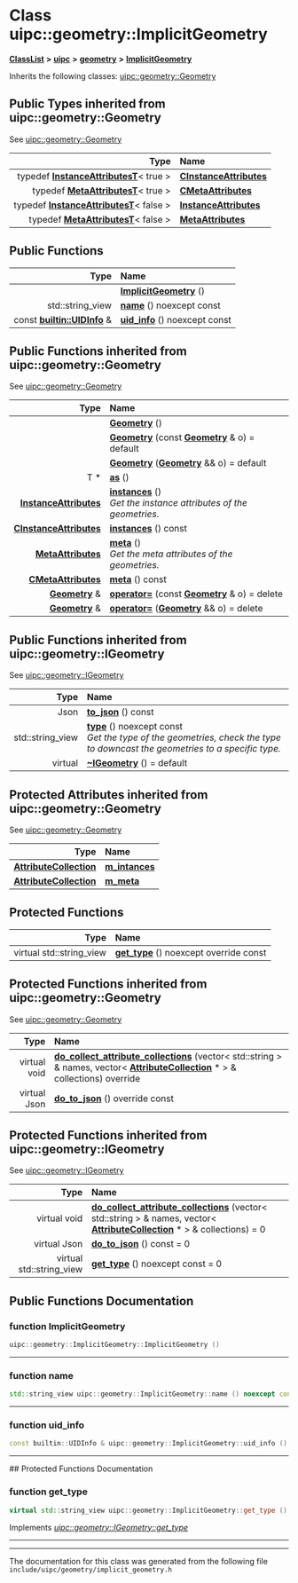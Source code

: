 

# Class uipc::geometry::ImplicitGeometry



[**ClassList**](annotated.md) **>** [**uipc**](namespaceuipc.md) **>** [**geometry**](namespaceuipc_1_1geometry.md) **>** [**ImplicitGeometry**](classuipc_1_1geometry_1_1_implicit_geometry.md)








Inherits the following classes: [uipc::geometry::Geometry](classuipc_1_1geometry_1_1_geometry.md)
















## Public Types inherited from uipc::geometry::Geometry

See [uipc::geometry::Geometry](classuipc_1_1geometry_1_1_geometry.md)

| Type | Name |
| ---: | :--- |
| typedef [**InstanceAttributesT**](classuipc_1_1geometry_1_1_geometry_1_1_instance_attributes_t.md)&lt; true &gt; | [**CInstanceAttributes**](classuipc_1_1geometry_1_1_geometry.md#typedef-cinstanceattributes)  <br> |
| typedef [**MetaAttributesT**](classuipc_1_1geometry_1_1_geometry_1_1_meta_attributes_t.md)&lt; true &gt; | [**CMetaAttributes**](classuipc_1_1geometry_1_1_geometry.md#typedef-cmetaattributes)  <br> |
| typedef [**InstanceAttributesT**](classuipc_1_1geometry_1_1_geometry_1_1_instance_attributes_t.md)&lt; false &gt; | [**InstanceAttributes**](classuipc_1_1geometry_1_1_geometry.md#typedef-instanceattributes)  <br> |
| typedef [**MetaAttributesT**](classuipc_1_1geometry_1_1_geometry_1_1_meta_attributes_t.md)&lt; false &gt; | [**MetaAttributes**](classuipc_1_1geometry_1_1_geometry.md#typedef-metaattributes)  <br> |


























































## Public Functions

| Type | Name |
| ---: | :--- |
|   | [**ImplicitGeometry**](#function-implicitgeometry) () <br> |
|  std::string\_view | [**name**](#function-name) () noexcept const<br> |
|  const [**builtin::UIDInfo**](structuipc_1_1builtin_1_1_u_i_d_info.md) & | [**uid\_info**](#function-uid_info) () noexcept const<br> |


## Public Functions inherited from uipc::geometry::Geometry

See [uipc::geometry::Geometry](classuipc_1_1geometry_1_1_geometry.md)

| Type | Name |
| ---: | :--- |
|   | [**Geometry**](classuipc_1_1geometry_1_1_geometry.md#function-geometry-13) () <br> |
|   | [**Geometry**](classuipc_1_1geometry_1_1_geometry.md#function-geometry-23) (const [**Geometry**](classuipc_1_1geometry_1_1_geometry.md) & o) = default<br> |
|   | [**Geometry**](classuipc_1_1geometry_1_1_geometry.md#function-geometry-33) ([**Geometry**](classuipc_1_1geometry_1_1_geometry.md) && o) = default<br> |
|  T \* | [**as**](classuipc_1_1geometry_1_1_geometry.md#function-as) () <br> |
|  [**InstanceAttributes**](classuipc_1_1geometry_1_1_geometry_1_1_instance_attributes_t.md) | [**instances**](classuipc_1_1geometry_1_1_geometry.md#function-instances-12) () <br>_Get the instance attributes of the geometries._  |
|  [**CInstanceAttributes**](classuipc_1_1geometry_1_1_geometry_1_1_instance_attributes_t.md) | [**instances**](classuipc_1_1geometry_1_1_geometry.md#function-instances-22) () const<br> |
|  [**MetaAttributes**](classuipc_1_1geometry_1_1_geometry_1_1_meta_attributes_t.md) | [**meta**](classuipc_1_1geometry_1_1_geometry.md#function-meta-12) () <br>_Get the meta attributes of the geometries._  |
|  [**CMetaAttributes**](classuipc_1_1geometry_1_1_geometry_1_1_meta_attributes_t.md) | [**meta**](classuipc_1_1geometry_1_1_geometry.md#function-meta-22) () const<br> |
|  [**Geometry**](classuipc_1_1geometry_1_1_geometry.md) & | [**operator=**](classuipc_1_1geometry_1_1_geometry.md#function-operator) (const [**Geometry**](classuipc_1_1geometry_1_1_geometry.md) & o) = delete<br> |
|  [**Geometry**](classuipc_1_1geometry_1_1_geometry.md) & | [**operator=**](classuipc_1_1geometry_1_1_geometry.md#function-operator_1) ([**Geometry**](classuipc_1_1geometry_1_1_geometry.md) && o) = delete<br> |


## Public Functions inherited from uipc::geometry::IGeometry

See [uipc::geometry::IGeometry](classuipc_1_1geometry_1_1_i_geometry.md)

| Type | Name |
| ---: | :--- |
|  Json | [**to\_json**](classuipc_1_1geometry_1_1_i_geometry.md#function-to_json) () const<br> |
|  std::string\_view | [**type**](classuipc_1_1geometry_1_1_i_geometry.md#function-type) () noexcept const<br>_Get the type of the geometries, check the type to downcast the geometries to a specific type._  |
| virtual  | [**~IGeometry**](classuipc_1_1geometry_1_1_i_geometry.md#function-igeometry) () = default<br> |






















## Protected Attributes inherited from uipc::geometry::Geometry

See [uipc::geometry::Geometry](classuipc_1_1geometry_1_1_geometry.md)

| Type | Name |
| ---: | :--- |
|  [**AttributeCollection**](classuipc_1_1geometry_1_1_attribute_collection.md) | [**m\_intances**](classuipc_1_1geometry_1_1_geometry.md#variable-m_intances)  <br> |
|  [**AttributeCollection**](classuipc_1_1geometry_1_1_attribute_collection.md) | [**m\_meta**](classuipc_1_1geometry_1_1_geometry.md#variable-m_meta)  <br> |














































## Protected Functions

| Type | Name |
| ---: | :--- |
| virtual std::string\_view | [**get\_type**](#function-get_type) () noexcept override const<br> |


## Protected Functions inherited from uipc::geometry::Geometry

See [uipc::geometry::Geometry](classuipc_1_1geometry_1_1_geometry.md)

| Type | Name |
| ---: | :--- |
| virtual void | [**do\_collect\_attribute\_collections**](classuipc_1_1geometry_1_1_geometry.md#function-do_collect_attribute_collections) (vector&lt; std::string &gt; & names, vector&lt; [**AttributeCollection**](classuipc_1_1geometry_1_1_attribute_collection.md) \* &gt; & collections) override<br> |
| virtual Json | [**do\_to\_json**](classuipc_1_1geometry_1_1_geometry.md#function-do_to_json) () override const<br> |


## Protected Functions inherited from uipc::geometry::IGeometry

See [uipc::geometry::IGeometry](classuipc_1_1geometry_1_1_i_geometry.md)

| Type | Name |
| ---: | :--- |
| virtual void | [**do\_collect\_attribute\_collections**](classuipc_1_1geometry_1_1_i_geometry.md#function-do_collect_attribute_collections) (vector&lt; std::string &gt; & names, vector&lt; [**AttributeCollection**](classuipc_1_1geometry_1_1_attribute_collection.md) \* &gt; & collections) = 0<br> |
| virtual Json | [**do\_to\_json**](classuipc_1_1geometry_1_1_i_geometry.md#function-do_to_json) () const = 0<br> |
| virtual std::string\_view | [**get\_type**](classuipc_1_1geometry_1_1_i_geometry.md#function-get_type) () noexcept const = 0<br> |








## Public Functions Documentation




### function ImplicitGeometry 

```C++
uipc::geometry::ImplicitGeometry::ImplicitGeometry () 
```




<hr>



### function name 

```C++
std::string_view uipc::geometry::ImplicitGeometry::name () noexcept const
```




<hr>



### function uid\_info 

```C++
const builtin::UIDInfo & uipc::geometry::ImplicitGeometry::uid_info () noexcept const
```




<hr>
## Protected Functions Documentation




### function get\_type 

```C++
virtual std::string_view uipc::geometry::ImplicitGeometry::get_type () noexcept override const
```



Implements [*uipc::geometry::IGeometry::get\_type*](classuipc_1_1geometry_1_1_i_geometry.md#function-get_type)


<hr>

------------------------------
The documentation for this class was generated from the following file `include/uipc/geometry/implicit_geometry.h`

